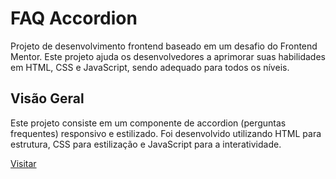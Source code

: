 # FAQ Accordion

Projeto de desenvolvimento frontend baseado em um desafio do Frontend Mentor. Este projeto ajuda os desenvolvedores a aprimorar suas habilidades em HTML, CSS e JavaScript, sendo adequado para todos os níveis.

## Visão Geral

Este projeto consiste em um componente de accordion (perguntas frequentes) responsivo e estilizado. Foi desenvolvido utilizando HTML para estrutura, CSS para estilização e JavaScript para a interatividade.

<a href="https://luanabelmiro.github.io/FAQ/" target="_blank">Visitar</a> 

